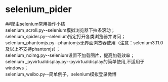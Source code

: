 # selenium_pider
##爬虫selenium常用操作小结<br>
selenium_scroll.py--selenium模拟浏览器下拉条滚动；<br>
selenium_spider.py--selenium指定打开各类浏览器并访问；<br>
selenium_phantomjs.py--phantomjs无界面浏览器使用（注意：selenium3.11.0及以上不支持phantomjs）；<br>
selenium_noimg.py--selenium设置不加载图片，提高加载效率；<br>
selenium _pyvirtualdisplay.py--pyvirtualdisplay的简单使用,不适用于windows；<br>
selenium_weibo.py--简单例子，selenium模拟登录微博<br>


